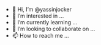 - 👋 Hi, I’m @yassinjocker
- 👀 I’m interested in ...
- 🌱 I’m currently learning ...
- 💞️ I’m looking to collaborate on ...
- 📫 How to reach me ...

<!---
yassinjocker/yassinjocker is a ✨ special ✨ repository because its `README.md` (this file) appears on your GitHub profile.
You can click the Preview link to take a look at your changes.
--->
